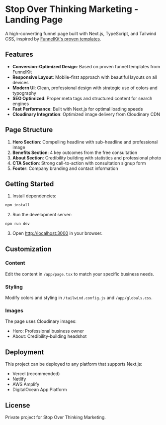 # Stop Over Thinking Marketing - Landing Page

A high-converting funnel page built with Next.js, TypeScript, and Tailwind CSS, inspired by [FunnelKit's proven templates](https://funnelkit.com/templates/?path=/funnels/optin/elementor/elementor-summit-optin/optin&group=inline).

## Features

- **Conversion-Optimized Design**: Based on proven funnel templates from FunnelKit
- **Responsive Layout**: Mobile-first approach with beautiful layouts on all devices
- **Modern UI**: Clean, professional design with strategic use of colors and typography
- **SEO Optimized**: Proper meta tags and structured content for search engines
- **Fast Performance**: Built with Next.js for optimal loading speeds
- **Cloudinary Integration**: Optimized image delivery from Cloudinary CDN

## Page Structure

1. **Hero Section**: Compelling headline with sub-headline and professional image
2. **Benefits Section**: 4 key outcomes from the free consultation
3. **About Section**: Credibility building with statistics and professional photo
4. **CTA Section**: Strong call-to-action with consultation signup form
5. **Footer**: Company branding and contact information

## Getting Started

1. Install dependencies:
```bash
npm install
```

2. Run the development server:
```bash
npm run dev
```

3. Open [http://localhost:3000](http://localhost:3000) in your browser.

## Customization

### Content
Edit the content in `/app/page.tsx` to match your specific business needs.

### Styling
Modify colors and styling in `/tailwind.config.js` and `/app/globals.css`.

### Images
The page uses Cloudinary images:
- Hero: Professional business owner
- About: Credibility-building headshot

## Deployment

This project can be deployed to any platform that supports Next.js:
- Vercel (recommended)
- Netlify
- AWS Amplify
- DigitalOcean App Platform

## License

Private project for Stop Over Thinking Marketing.
